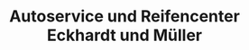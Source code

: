 ---
title: "Autoservice und Reifencenter Eckhardt und Müller"
url: /suhl/autoservice-und-reifencenter-eckhardt-und-mueller/
shop: Autowerkstatt
---